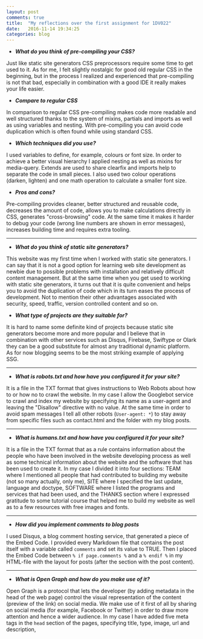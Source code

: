 ```yaml
---
layout: post
comments: true
title:  "My reflections over the first assignment for 1DV022"
date:   2016-11-14 19:34:25
categories: blog
---
```


* **_What do you think of pre-compiling your CSS?_**

Just like static site generators CSS preprocessors require some time to get used to it.
As for me, I felt slightly nostalgic for good old regular CSS in the beginning,
but in the process I realized and experienced that pre-compiling is not that bad,
especially in combination with a good IDE it really makes your life easier.

  * **_Compare to regular CSS_**

In comparison to regular CSS pre-compiling makes code more readable and  well structured
thanks to the system of mixins, partials and imports as well as using variables and nesting.
With pre-compiling you can avoid code duplication which is often found while using standard CSS.

   * **_Which techniques did you use?_**

I used variables to define, for example, colours or font size. In order to achieve a better visual hierarchy
I applied nesting as well as mixins for media-query. Extends are used to share clearfix and imports help
to separate the code in small pieces. I also used two colour operations (darken, lighten) and one math operation
to calculate a smaller font size.

   * **_Pros and cons?_**

Pre-compiling provides cleaner, better structured and reusable code, decreases the amount of code,
allows you to make calculations directly in CSS, generates "cross-browsing" code. At the same time
it makes it harder to debug your code (wrong line numbers are shown in error messages), increases
building time and requires extra tooling.


***

* **_What do you think of static site generators?_**

This website was my first time when I worked with static site generators. I can say that it is not
a good option for learning web site development as newbie due to possible problems with installation
and relatively difficult content management. But at the same time when you get used to working with
static site generators, it turns out that it is quite convenient and helps you to avoid the duplication
of code which in its turn eases the process of development. Not to mention their other advantages associated
with security, speed, traffic, version controlled content and so on.

  * **_What type of projects are they suitable for?_**

It is hard to name some definite kind of projects because static site generators become more and more
popular and I believe that in combination with other services such as Disqus, Firebase, Swiftype or Olark
they can be a good substitute for almost any traditional dynamic platform. As for now blogging seems to
be the most striking example of applying SSG.

***

* **_What is robots.txt and how have you configured it for your site?_**

It is a file in the TXT format that gives instructions to Web Robots about how to or how no to crawl the website.
In my case I allow the Googlebot service to crawl and index my website by specifying its name as a user-agent
and leaving the "Disallow" directive with no value. At the same time in order to avoid spam messages I tell all other robots
(`User-agent: *`) to stay away from specific files such as contact.html and the folder with my blog posts.

***

* **_What is humans.txt and how have you configured it for your site?_**

It is a file in the TXT format that as a rule contains information about the people who have been involved
in the website developing process as well as some technical information about the website and the software
that has been used to create it. In my case I divided it into four sections: TEAM where I mentioned all people
that had contributed to building my website (not so many actually, only me), SITE where I specified
the last update, language and doctype, SOFTWARE where I listed the programs and services that had been used,
and the THANKS section where I expressed gratitude to some tutorial course that helped me to build my website as well as to a few resources with free images and fonts.

***

* **_How did you implement comments to blog posts_**

I used Disqus, a blog comment hosting service, that generated a piece of the Embed Code. I  provided every
Markdown file that contains the post itself with a variable called `comments` and set its value to TRUE. Then
I placed the Embed Code between `% if page.comments %` and a `% endif %` in my HTML-file with the layout for posts
(after the section with the post content).

***

* **_What is Open Graph and how do you make use of it?_**

Open Graph is a protocol that lets the developer (by adding metadata in the head of the web page) control the visual
representation of the content (preview of the link) on social media. We make use of it first of all by sharing on social media
(for example, Facebook or Twitter) in order to draw more attention and hence a wider audience. In my case I have added five meta tags
in the `head` section of the pages, specifying title, type, image, url and description,
